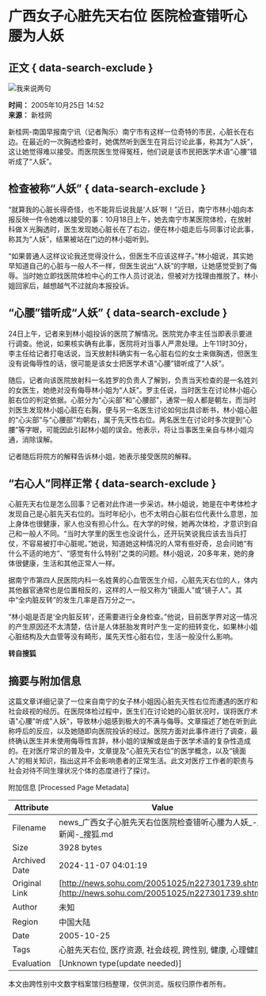 # 广西女子心脏先天右位 医院检查错听心腰为人妖

## 正文 { data-search-exclude }


![我来说两句](https://images.sohu.com/ccc.gif)

**时间：** 2005年10月25日 14:52  
**来源：** 新桂网  

新桂网-南国早报南宁讯（记者陶乐）南宁市有这样一位奇特的市民，心脏长在右边。在最近的一次胸透检查时，她偶然听到医生在背后讨论此事，称其为“人妖”，这让她觉得难以接受。而医院医生觉得冤枉，他们说是该市民把医学术语“心腰”错听成了“人妖”。

## 检查被称“人妖” { data-search-exclude }

“就算我的心脏长得奇怪，也不能背后说我是‘人妖’啊！”近日，南宁市林小姐向本报反映一件令她难以接受的事：10月18日上午，她去南宁市某医院体检，在放射科做Ｘ光胸透时，医生发现她心脏长在了右边，便在林小姐走后与同事讨论此事，称其为“人妖”，结果被站在门边的林小姐听到。

“如果普通人这样议论我还觉得没什么，但医生不应该这样子。”林小姐说，其实她早知道自己的心脏与一般人不一样，但医生说出“人妖”的字眼，让她感觉受到了侮辱。当时她立即找医院体检中心的工作人员讨说法，但被对方找理由推脱了。林小姐回家后，越想越气不过就向本报投诉。

## “心腰”错听成“人妖” { data-search-exclude }

24日上午，记者来到林小姐投诉的医院了解情况。医院党办李主任当即表示要进行调查。他说，如果核实确有此事，医院将对当事人严肃处理。上午11时30分，李主任给记者打电话说，当天放射科确实有一名心脏右位的女士来做胸透，但医生没有说侮辱性的话，很可能是该女士把医学术语“心腰”错听成了“人妖”。

随后，记者向该医院放射科一名姓罗的负责人了解到，负责当天检查的是一名姓刘的女医生，她绝对没有侮辱林小姐为“人妖”。罗主任说，当时医生在讨论林小姐心脏右位的判定依据。心脏分为“心尖部”和“心腰部”，通常一般人都是朝左，而当时刘医生发现林小姐心脏在右胸，便与另一名医生讨论如何出具诊断书，林小姐心脏的“心尖部”与“心腰部”均朝右，属于先天性右位。两名医生在讨论时多次提到“心腰”等字眼，可能因此引起林小姐的误会。他表示，将让当事医生亲自与林小姐沟通，消除误解。

记者随后将院方的解释告诉林小姐，她表示接受医院的解释。

## “右心人”同样正常 { data-search-exclude }

心脏先天右位是怎么回事？记者对此作进一步采访。林小姐说，她是在中考体检才发现自己是心脏先天右位的。当时年纪小，也不太明白心脏右位代表什么意思，加上身体也很健康，家人也没有担心什么。在大学的时候，她再次体检，才意识到自己和一般人不同。“当时大学里的医生也没说什么，还开玩笑说我应该去当兵打仗，不容易被打中心脏呢。”她说，知道她这种情况的人常有些好奇，总会问她“有什么不适的地方”、“感觉有什么特别”之类的问题。林小姐说，20多年来，她的身体很健康，生活和其他正常人一样。

据南宁市第四人民医院内科一名姓黄的心血管医生介绍，心脏先天右位的人，体内其他器官通常也是位置相反的，这样的人一般又称为“镜面人”或“镜子人”。其中“全内脏反转”的发生几率是百万分之一。

“林小姐是否是‘全内脏反转’，还需要进行全身检查。”他说，目前医学界对这一情况的产生原因还不太清楚，估计是人体胚胎发育时产生一定的扭转变化，如果林小姐心脏结构及大血管等没有畸形，属先天性心脏右位，生活一般没什么影响。

**转自搜狐**

## 摘要与附加信息

<!-- tcd_abstract -->
这篇文章详细记录了一位来自南宁的女子林小姐因心脏先天性右位而遭遇的医疗和社会歧视的经历。在医院体检过程中，医生们在讨论她的心脏状况时，误将医疗术语"心腰"听成"人妖"，导致林小姐感到极大的不满与侮辱。文章描述了她在听到此称呼后的反应，以及她随即向医院投诉的经过。医院方面对此事件进行了调查，最终确认医生并未使用侮辱性言辞，林小姐的误解或是由于医学术语的复杂性造成的。在对医疗常识的普及中，文章提及“心脏先天右位”的医学概念，以及“镜面人”的相关知识，指出这并不会影响患者的正常生活。此文对医疗工作者的职责与社会对待不同生理状况个体的态度进行了探讨。
<!-- tcd_abstract_end -->

附加信息 [Processed Page Metadata]

| Attribute       | Value                                  |
|-----------------|----------------------------------------|
| Filename        | news_广西女子心脏先天右位医院检查错听心腰为人妖_-_新闻-_搜狐.md                             |
| Size            | 3928 bytes                           |
| Archived Date   | 2024-11-07 04:01:19                             |
| Original Link   | [http://news.sohu.com/20051025/n227301739.shtml](http://news.sohu.com/20051025/n227301739.shtml)                       |
| Author          | 未知                               |
| Region          | 中国大陆                               |
| Date            | 2005-10-25                                 |
| Tags            | 心脏先天右位, 医疗资源, 社会歧视, 跨性别, 健康, 心理健康                                 |
| Evaluation            | [Unknown type(update needed)]                                 |
<!-- tcd_table_end -->

本文由跨性别中文数字档案馆归档整理，仅供浏览。版权归原作者所有。
